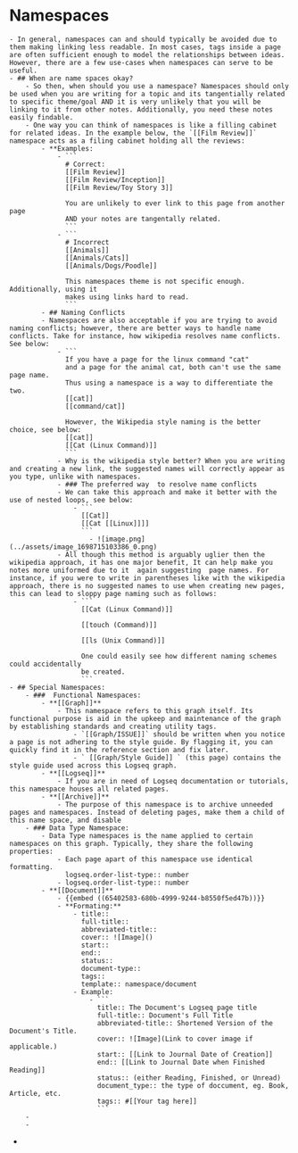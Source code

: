 # Namespaces
	- In general, namespaces can and should typically be avoided due to them making linking less readable. In most cases, tags inside a page are often sufficient enough to model the relationships between ideas. However, there are a few use-cases when namespaces can serve to be useful.
	- ## When are name spaces okay?
		- So then, when should you use a namespace? Namespaces should only be used when you are writing for a topic and its tangentially related to specific theme/goal AND it is very unlikely that you will be linking to it from other notes. Additionally, you need these notes easily findable.
		- One way you can think of namespaces is like a filling cabinet for related ideas. In the example below, the `[[Film Review]]` namespace acts as a filing cabinet holding all the reviews:
			- **Examples:
				- ```
				  # Correct:
				  [[Film Review]]
				  [[Film Review/Inception]]
				  [[Film Review/Toy Story 3]]
				  
				  You are unlikely to ever link to this page from another page
				  AND your notes are tangentally related.
				  ```
				- ```
				  # Incorrect
				  [[Animals]]
				  [[Animals/Cats]]
				  [[Animals/Dogs/Poodle]]
				  
				  This namespaces theme is not specific enough. Additionally, using it
				  makes using links hard to read.
				  ```
			- ## Naming Conflicts
			- Namespaces are also acceptable if you are trying to avoid naming conflicts; however, there are better ways to handle name conflicts. Take for instance, how wikipedia resolves name conflicts. See below:
				- ```
				  If you have a page for the linux command "cat"
				  and a page for the animal cat, both can't use the same page name.
				  Thus using a namespace is a way to differentiate the two.
				  [[cat]]
				  [[command/cat]]
				  
				  However, the Wikipedia style naming is the better choice, see below:
				  [[cat]]
				  [[Cat (Linux Command)]]
				  ```
				- Why is the wikipedia style better? When you are writing and creating a new link, the suggested names will correctly appear as you type, unlike with namespaces.
				- ### The preferred way  to resolve name conflicts
				- We can take this approach and make it better with the use of nested loops, see below:
					- ```
					  [[Cat]]
					  [[Cat [[Linux]]]]
					  ```
						- ![image.png](../assets/image_1698715103386_0.png)
				- All though this method is arguably uglier then the wikipedia approach, it has one major benefit, It can help make you notes more uniformed due to it  again suggesting  page names. For instance, if you were to write in parentheses like with the wikipedia approach, there is no suggested names to use when creating new pages, this can lead to sloppy page naming such as follows:
					- ```
					  [[Cat (Linux Command)]]
					  
					  [[touch (Command)]]
					  
					  [[ls (Unix Command)]]
					  
					  One could easily see how different naming schemes could accidentally
					  be created.
					  ```
	- ## Special Namespaces:
		- ###  Functional Namespaces:
			- **[[Graph]]**
				- This namespace refers to this graph itself. Its functional purpose is aid in the upkeep and maintenance of the graph by establishing standards and creating utility tags.
					- `[[Graph/ISSUE]]` should be written when you notice a page is not adhering to the style guide. By flagging it, you can quickly find it in the reference section and fix later.
					- ` [[Graph/Style Guide]] ` (this page) contains the style guide used across this Logseq graph.
			- **[[Logseq]]**
				- If you are in need of Logseq documentation or tutorials, this namespace houses all related pages.
			- **[[Archive]]**
				- The purpose of this namespace is to archive unneeded pages and namespaces. Instead of deleting pages, make them a child of this name space, and disable
		- ### Data Type Namespace:
			- Data Type namespaces is the name applied to certain namespaces on this graph. Typically, they share the following properties:
				- Each page apart of this namespace use identical formatting.
				  logseq.order-list-type:: number
				- logseq.order-list-type:: number
			- **[[Document]]**
				- {{embed ((65402583-680b-4999-9244-b8550f5ed47b))}}
				- **Formating:**
					- title::
					  full-title::
					  abbreviated-title::
					  cover:: ![Image]()
					  start::
					  end::
					  status::
					  document-type::
					  tags::
					  template:: namespace/document
					- Example:
						- ```
						  title:: The Document's Logseq page title
						  full-title:: Document's Full Title
						  abbreviated-title:: Shortened Version of the Document's Title.
						  cover:: ![Image](Link to cover image if applicable.)
						  start:: [[Link to Journal Date of Creation]]
						  end:: [[Link to Journal Date when Finished Reading]]
						  status:: (either Reading, Finished, or Unread)
						  document_type:: the type of doccument, eg. Book, Article, etc.
						  tags:: #[[Your tag here]]
						  ```
		-
		-
-